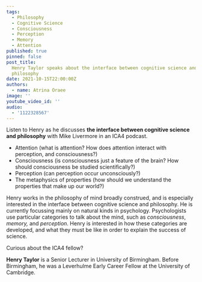 ```yaml
---
tags:
  - Philosophy
  - Cognitive Science
  - Consciousness
  - Perception
  - Memory
  - Attention
published: true
pinned: false
post_title:
  Henry Taylor speaks about the interface between cognitive science and
  philosophy
date: 2021-10-15T22:00:00Z
authors:
  - name: Atrina Oraee
image: ''
youtube_video_id: ''
audio:
  - '1122328567'
---
```


Listen to Henry as he discusses **the interface between cognitive science and philosophy** with Mike Livermore in an ICA4 podcast.

- Attention (what is attention? How does attention interact with perception, and consciousness?)
- Consciousness (is consciousness just a feature of the brain? How should consciousness be studied scientifically?)
- Perception (can perception occur unconsciously?)
- The metaphysics of properties (how should we understand the properties that make up our world?)

Henry works in the philosophy of mind broadly construed, and is especially interested in the interface between cognitive science and philosophy. He is currently focussing mainly on natural kinds in psychology. Psychologists use particular categories to talk about the mind, such as _consciousness_, _memory,_ and _perception_. Henry is interested in how these categories are developed, and what they must be like in order to explain the success of science.

Curious about the ICA4 fellow?

**Henry Taylor** is a Senior Lecturer in University of Birmingham. Before Birmingham, he was a Leverhulme Early Career Fellow at the University of Cambridge.
